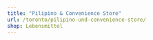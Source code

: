 ```yaml
---
title: "Pilipino & Convenience Store"
url: /toronto/pilipino-und-convenience-store/
shop: Lebensmittel
---
```

